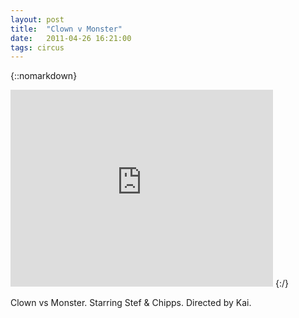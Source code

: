 ```yaml
---
layout: post
title:  "Clown v Monster"
date:   2011-04-26 16:21:00
tags: circus
---
```


{::nomarkdown}
<iframe width="420" height="315" src="https://www.youtube.com/embed/fER6TcxUXRk" frameborder="0" allowfullscreen></iframe>
{:/}

Clown vs Monster. Starring Stef & Chipps. Directed by Kai.

